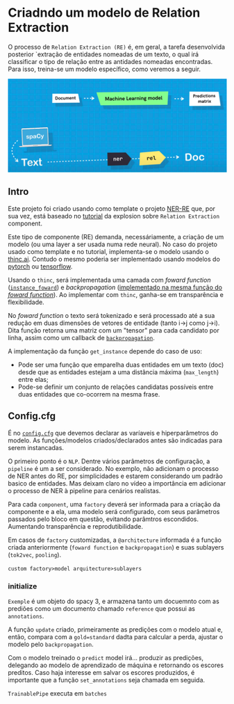 # Criadndo um modelo de Relation Extraction

O processo de `Relation Extraction (RE)` é, em geral, a tarefa desenvolvida posterior `extração de entidades nomeadas de um texto, o qual irá classificar o tipo de relação entre as antidades nomeadas encontradas. Para isso, treina-se um modelo específico, como veremos a seguir.

![img.png](./img/img_re_1.png)

## Intro

Este projeto foi criado usando como template o projeto [NER-RE](https://github.com/AdirthaBorgohain/NER-RE) que, por sua vez, está baseado no [tutorial](https://www.youtube.com/watch?v=8HL-Ap5_Axo) da explosion sobre `Relation Extraction` component.

Este tipo de componente (RE) demanda, necessáriamente, a criação de um modelo (ou uma layer a ser usada numa rede neural). No caso do projeto usado como template e no tutorial, implementa-se o modelo usando o [thinc.ai](https://thinc.ai/). Contudo o mesmo poderia ser implementado usando modelos do [pytorch](https://pytorch.org/) ou [tensorflow](https://www.tensorflow.org/).

Usando o `thinc`, será implementada uma camada com *foward function* ([`instance_foward`](./RE/scripts/rel_model.py#L59)) e *backpropagation* ([implementado na mesma função do *foward function*](./RE/scripts/rel_model.py#L83)). Ao implementar com `thinc`, ganha-se em transparência e flexibilidade.

No *foward function* o texto será tokenizado e será processado até a sua redução em duas dimensões de vetores de entidade (tanto i->j como j->i). Dita função retorna uma matriz com um "tensor" para cada candidato por linha, assim como um callback de [`backpropagation`](./RE/scripts/rel_model.py#L83).

A implementação da função `get_instance` depende do caso de uso:
- Pode ser uma função que emparelha duas entidades em um texto (doc) desde que as entidades estejam a uma distância máxima (`max_length`) entre elas;
- Pode-se definir um conjunto de relações candidatas possíveis entre duas entidades que co-ocorrem na mesma frase. 

## Config.cfg

É no [`config.cfg`](./config.cfg) que devemos declarar as varíaveis e hiperparâmetros do modelo. As funções/modelos criados/declarados antes são indicadas para serem instancadas.

O primeiro ponto é o `NLP`. Dentre vários parâmetros de configuração, a `pipeline` é um a ser considerado. No exemplo, não adicionam o processo de NER antes do RE, por simplicidades e estarem considerando um padrão basico de entidades. Mas deixam claro no vídeo a importância em adicionar o processo de NER à pipeline para cenários realistas.

Para cada `component`, uma `factory` deverá ser informada para a criação da componente e a ela, uma modelo será configurado, com seus parâmetros passados pelo bloco em questão, evitando parâmtros escondidos. Aumentando transparência e reprodutibilidade. 

Em casos de `factory` customizadas, a `@architecture` informada é a função criada anteriormente (`foward function` e `backpropagation`) e suas sublayers (`tok2vec`, `pooling`).

`custom factory>model arquitecture>sublayers`

### initialize


`Exemple` é um objeto do spacy 3, e armazena tanto um docuemnto com as prediões como um documento chamado `reference` que possui as `annotations`.

A função `update` criado, primeiramente as predições com o modelo atual e, então, compara com a `gold=standard` dadta para calcular a perda, ajustar o modelo pelo `backpropagation`.

Com o modelo treinado o `predict` model irá... produzir as predições, delegando ao modelo de aprendizado de máquina e retornando os escores preditos. Caso haja interesse em salvar os escores produzidos, é importante que a função `set_annotations` seja chamada em seguida.

`TrainablePipe` executa em `batches` 